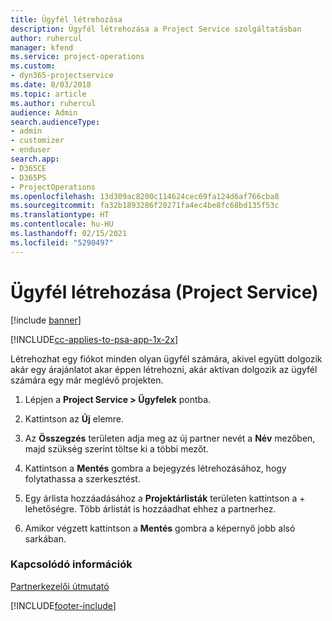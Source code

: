 ```yaml
---
title: Ügyfél létrehozása
description: Ügyfél létrehozása a Project Service szolgáltatásban
author: ruhercul
manager: kfend
ms.service: project-operations
ms.custom:
- dyn365-projectservice
ms.date: 8/03/2018
ms.topic: article
ms.author: ruhercul
audience: Admin
search.audienceType:
- admin
- customizer
- enduser
search.app:
- D365CE
- D365PS
- ProjectOperations
ms.openlocfilehash: 13d309ac8200c114624cec69fa124d6af766cba8
ms.sourcegitcommit: fa32b1893286f20271fa4ec4be8fc68bd135f53c
ms.translationtype: HT
ms.contentlocale: hu-HU
ms.lasthandoff: 02/15/2021
ms.locfileid: "5290497"
---
```

# <a name="create-a-customer-account-project-service"></a>Ügyfél létrehozása (Project Service)

[!include [banner](../includes/psa-now-project-operations.md)]

[!INCLUDE[cc-applies-to-psa-app-1x-2x](../includes/cc-applies-to-psa-app-1x-2x.md)]

Létrehozhat egy fiókot minden olyan ügyfél számára, akivel együtt dolgozik akár egy árajánlatot akar éppen létrehozni, akár aktívan dolgozik az ügyfél számára egy már meglévő projekten.  
  
1.  Lépjen a **Project Service > Ügyfelek** pontba.  
  
2.  Kattintson az **Új** elemre.  
  
3.  Az **Összegzés** területen adja meg az új partner nevét a **Név** mezőben, majd szükség szerint töltse ki a többi mezőt.  
  
4.  Kattintson a **Mentés** gombra a bejegyzés létrehozásához, hogy folytathassa a szerkesztést.  
  
5.  Egy árlista hozzáadásához a **Projektárlisták** területen kattintson a + lehetőségre. Több árlistát is hozzáadhat ehhez a partnerhez.  
  
6.  Amikor végzett kattintson a **Mentés** gombra a képernyő jobb alsó sarkában.  
  
### <a name="see-also"></a>Kapcsolódó információk  
 [Partnerkezelői útmutató](../psa/account-manager-guide.md)


[!INCLUDE[footer-include](../includes/footer-banner.md)]
